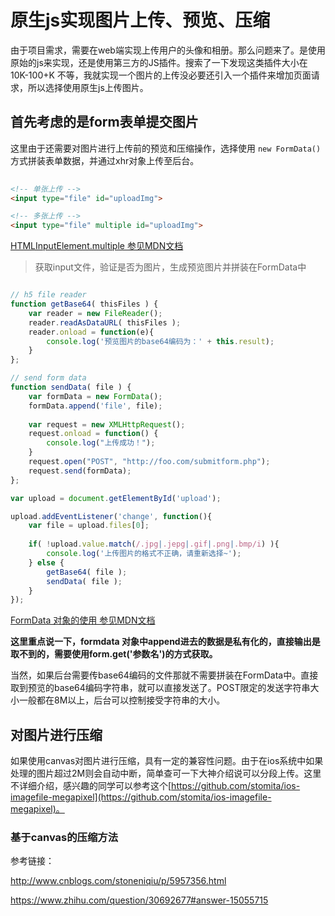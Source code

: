 原生js实现图片上传、预览、压缩
=========================

由于项目需求，需要在web端实现上传用户的头像和相册。那么问题来了。是使用原始的js来实现，还是使用第三方的JS插件。搜索了一下发现这类插件大小在 10K-100+K 不等，我就实现一个图片的上传没必要还引入一个插件来增加页面请求，所以选择使用原生js上传图片。

## 首先考虑的是form表单提交图片

这里由于还需要对图片进行上传前的预览和压缩操作，选择使用 `new FormData()` 方式拼装表单数据，并通过xhr对象上传至后台。

```html
	
<!-- 单张上传 -->
<input type="file" id="uploadImg">

<!-- 多张上传 -->
<input type="file" multiple id="uploadImg">

```

[HTMLInputElement.multiple 参见MDN文档](https://developer.mozilla.org/en-US/docs/Web/API/HTMLInputElement/multiple)

> 获取input文件，验证是否为图片，生成预览图片并拼装在FormData中

```js

// h5 file reader
function getBase64( thisFiles ) {
	var reader = new FileReader();
	reader.readAsDataURL( thisFiles );
	reader.onload = function(e){
		console.log('预览图片的base64编码为：' + this.result);
	}
};

// send form data
function sendData( file ) {
	var formData = new FormData();
	formData.append('file', file);
	
	var request = new XMLHttpRequest();
	request.onload = function() {
	    console.log("上传成功！");
	}
	request.open("POST", "http://foo.com/submitform.php");
	request.send(formData);
};

var upload = document.getElementById('upload');

upload.addEventListener('change', function(){
	var file = upload.files[0];
	
	if( !upload.value.match(/.jpg|.jepg|.gif|.png|.bmp/i) ){
		console.log('上传图片的格式不正确，请重新选择~');
	} else {
		getBase64( file );
		sendData( file );
	}
});

```

[FormData 对象的使用 参见MDN文档](https://developer.mozilla.org/zh-CN/docs/Web/API/FormData/Using_FormData_Objects)

**这里重点说一下，formdata 对象中append进去的数据是私有化的，直接输出是取不到的，需要使用form.get('参数名')的方式获取。**

当然，如果后台需要传base64编码的文件那就不需要拼装在FormData中。直接取到预览的base64编码字符串，就可以直接发送了。POST限定的发送字符串大小一般都在8M以上，后台可以控制接受字符串的大小。

## 对图片进行压缩

如果使用canvas对图片进行压缩，具有一定的兼容性问题。由于在ios系统中如果处理的图片超过2M则会自动中断，简单查可一下大神介绍说可以分段上传。这里不详细介绍，感兴趣的同学可以参考这个[https://github.com/stomita/ios-imagefile-megapixel](https://github.com/stomita/ios-imagefile-megapixel)。

### 基于canvas的压缩方法

参考链接：

http://www.cnblogs.com/stoneniqiu/p/5957356.html

https://www.zhihu.com/question/30692677#answer-15055715



